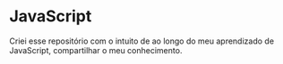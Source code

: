 # JavaScript
Criei esse repositório com o intuito de ao longo do meu aprendizado de JavaScript, compartilhar o meu conhecimento.
